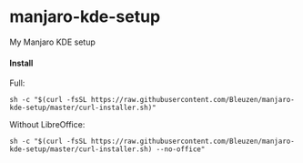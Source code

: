 # manjaro-kde-setup
My Manjaro KDE setup

#### Install

Full:
```
sh -c "$(curl -fsSL https://raw.githubusercontent.com/Bleuzen/manjaro-kde-setup/master/curl-installer.sh)"
```

Without LibreOffice:
```
sh -c "$(curl -fsSL https://raw.githubusercontent.com/Bleuzen/manjaro-kde-setup/master/curl-installer.sh) --no-office"
```
